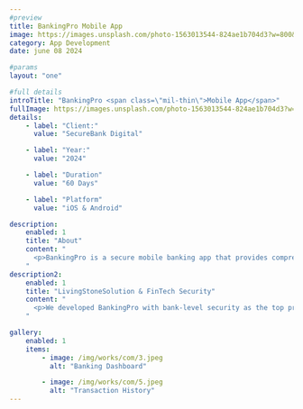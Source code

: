 ```yaml
---
#preview
title: BankingPro Mobile App
image: https://images.unsplash.com/photo-1563013544-824ae1b704d3?w=800&h=600&fit=crop
category: App Development
date: june 08 2024

#params
layout: "one"

#full details
introTitle: "BankingPro <span class=\"mil-thin\">Mobile App</span>"
fullImage: https://images.unsplash.com/photo-1563013544-824ae1b704d3?w=1200&h=800&fit=crop
details:
    - label: "Client:"
      value: "SecureBank Digital"

    - label: "Year:"
      value: "2024"

    - label: "Duration"
      value: "60 Days"

    - label: "Platform"
      value: "iOS & Android"

description:
    enabled: 1
    title: "About"
    content: "
      <p>BankingPro is a secure mobile banking app that provides comprehensive financial management features. Users can check balances, transfer funds, pay bills, deposit checks, and manage investments—all from their mobile device. The app includes biometric authentication, real-time fraud detection, and encrypted communications.</p>
    "
description2:
    enabled: 1
    title: "LivingStoneSolution & FinTech Security"
    content: "
      <p>We developed BankingPro with bank-level security as the top priority. The app implements multi-factor authentication, end-to-end encryption, and complies with all financial regulations. Our solution provides users with convenient access to their finances while maintaining the highest security standards in the industry.</p>
    "

gallery: 
    enabled: 1
    items:
        - image: /img/works/com/3.jpeg
          alt: "Banking Dashboard"

        - image: /img/works/com/5.jpeg
          alt: "Transaction History"
---
```

